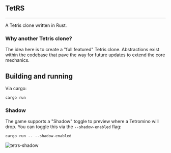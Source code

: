 ## TetRS
---

A Tetris clone written in Rust.

### Why another Tetris clone?

The idea here is to create a "full featured" Tetris clone. Abstractions exist within the codebase that pave the way for future updates to extend the core mechanics.

## Building and running

Via cargo:

```
cargo run
```

### Shadow

The game supports a "Shadow" toggle to preview where a Tetromino will drop. You can toggle this via the `--shadow-enabled` flag:

```
cargo run -- --shadow-enabled
```

![tetrs-shadow](https://cloud.githubusercontent.com/assets/2499070/20560310/c501ceb8-b1cc-11e6-8dbc-056f7e489592.gif)
